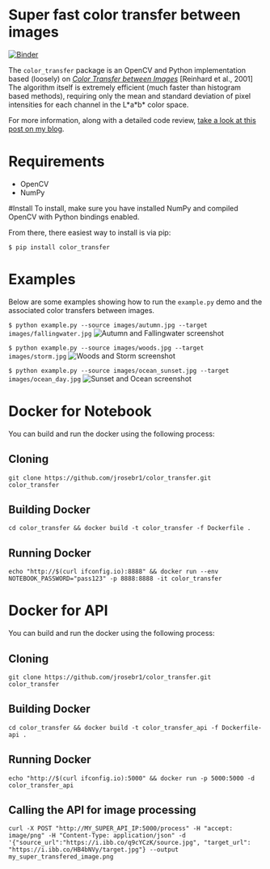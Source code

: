 Super fast color transfer between images
==============
[![Binder](https://mybinder.org/badge_logo.svg)](https://mybinder.org/v2/gh/jqueguiner/color_transfer.git/jupyter?filepath=example.ipynb)


The <code>color_transfer</code> package is an OpenCV and Python implementation based (loosely) on [*Color Transfer between Images*](http://www.thegooch.org/Publications/PDFs/ColorTransfer.pdf) [Reinhard et al., 2001] The algorithm itself is extremely efficient (much faster than histogram based methods), requiring only the mean and standard deviation of pixel intensities for each channel in the L\*a\*b\* color space.

For more information, along with a detailed code review, [take a look at this post on my blog](http://www.pyimagesearch.com/2014/06/30/super-fast-color-transfer-images/).

# Requirements
- OpenCV
- NumPy

#Install
To install, make sure you have installed NumPy and compiled OpenCV with Python bindings enabled.

From there, there easiest way to install is via pip:

<code>$ pip install color_transfer</code>

# Examples
Below are some examples showing how to run the <code>example.py</code> demo and the associated color transfers between images.

<code>$ python example.py --source images/autumn.jpg --target images/fallingwater.jpg</code>
![Autumn and Fallingwater screenshot](docs/images/autumn_fallingwater.png?raw=true)

<code>$ python example.py --source images/woods.jpg --target images/storm.jpg</code>
![Woods and Storm screenshot](docs/images/woods_storm.png?raw=true)

<code>$ python example.py --source images/ocean_sunset.jpg --target images/ocean_day.jpg</code>
![Sunset and Ocean screenshot](docs/images/sunset_ocean.png?raw=true)


# Docker for Notebook

You can build and run the docker using the following process:

## Cloning
```console
git clone https://github.com/jrosebr1/color_transfer.git color_transfer
```

## Building Docker
```console
cd color_transfer && docker build -t color_transfer -f Dockerfile .
```

## Running Docker
```console
echo "http://$(curl ifconfig.io):8888" && docker run --env NOTEBOOK_PASSWORD="pass123" -p 8888:8888 -it color_transfer
```

# Docker for API

You can build and run the docker using the following process:

## Cloning
```console
git clone https://github.com/jrosebr1/color_transfer.git color_transfer
```

## Building Docker
```console
cd color_transfer && docker build -t color_transfer_api -f Dockerfile-api .
```

## Running Docker
```console
echo "http://$(curl ifconfig.io):5000" && docker run -p 5000:5000 -d color_transfer_api
```

## Calling the API for image processing
```console
curl -X POST "http://MY_SUPER_API_IP:5000/process" -H "accept: image/png" -H "Content-Type: application/json" -d '{"source_url":"https://i.ibb.co/q9cYCzK/source.jpg", "target_url": "https://i.ibb.co/HB4bNVy/target.jpg"} --output my_super_transfered_image.png
```
